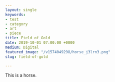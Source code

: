 ```yaml
---
layout: single
keywords:
- test
- category
- art
- piece
title: Field of Gold
date: 2019-10-01 07:00:00 +0000
medium: Digital
featured_image: "/v1574049298/horse_j3lrn3.png"
slug: field-of-gold

---
```

This is a horse.